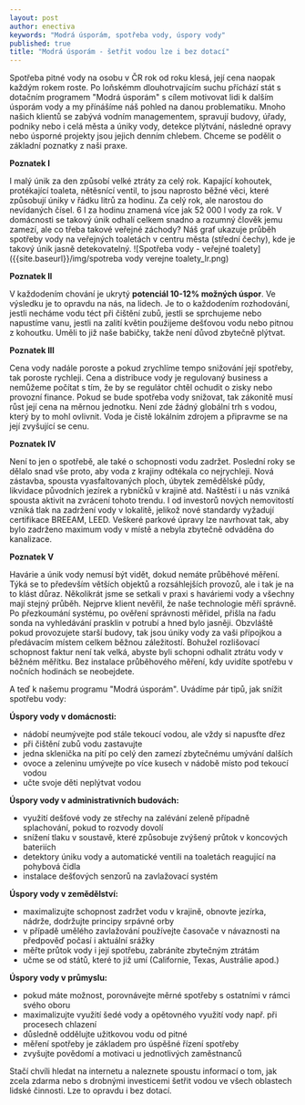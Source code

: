 ```yaml
---
layout: post
author: enectiva
keywords: "Modrá úsporám, spotřeba vody, úspory vody"
published: true
title: "Modrá úsporám - šetřit vodou lze i bez dotací"
---
```

Spotřeba pitné vody na osobu v ČR rok od roku klesá, její cena naopak každým rokem roste. Po loňskémm dlouhotrvajícím suchu příchází stát s dotačním programem "Modrá úsporám" s cílem motivovat lidi k dalším úsporám vody a my přínášíme náš pohled na danou problematiku. Mnoho našich klientů se zabývá vodním managementem, spravují budovy, úřady, podniky nebo i celá města a úniky vody, detekce plýtvání, následné opravy nebo úsporné projekty jsou jejich denním chlebem. Chceme se podělit o základní poznatky z naši praxe.

**Poznatek I**

I malý únik za den způsobí velké ztráty za celý rok. Kapající kohoutek, protékající toaleta, nětěsnící ventil, to jsou naprosto běžné věci, které způsobují úniky v řádku litrů za hodinu. Za celý rok, ale narostou do nevídaných čísel. 6 l za hodinu znamená více jak 52 000 l vody za rok. V domácnosti se takový únik odhalí celkem snadno a rozumný člověk jemu zamezí, ale co třeba takové veřejné záchody? Náš graf ukazuje průběh spotřeby vody na veřejných toaletách v centru města (střední čechy), kde je takový únik jasně detekovatelný.
![Spotřeba vody - veřejné toalety]({{site.baseurl}}/img/spotreba vody verejne toalety_lr.png)


**Poznatek II**

V každodením chování je ukrytý **potenciál 10-12% možných úspor**. Ve výsledku je to opravdu na nás, na lidech. Je to o každodením rozhodování, jestli necháme vodu téct při čištění zubů, jestli se sprchujeme nebo napustíme vanu, jestli na zalití květin použijeme dešťovou vodu nebo pitnou z kohoutku. Uměli to již naše babičky, takže není důvod zbytečně plýtvat.

**Poznatek III**

Cena vody nadále poroste a pokud zrychlíme tempo snižování její spotřeby, tak poroste rychleji. Cena a distribuce vody je regulovaný business a nemůžeme počítat s tím, že by se regulátor chtěl ochudit o zisky nebo provozní finance. Pokud se bude spotřeba vody snižovat, tak zákonitě musí růst její cena na měrnou jednotku. Není zde žádný globální trh s vodou, který by to mohl ovlivnit. Voda je čistě lokálním zdrojem a připravme se na její zvyšující se cenu.

**Poznatek IV**

Není to jen o spotřebě, ale také o schopnosti vodu zadržet. Poslední roky se dělalo snad vše proto, aby voda z krajiny odtékala co nejrychleji. Nová zástavba, spousta vyasfaltovaných ploch, úbytek zemědělské půdy, likvidace původních jezírek a rybníčků v krajině atd. Naštěstí i u nás vzniká spousta aktivit na zvrácení tohoto trendu. I od investorů nových nemovitostí vzniká tlak na zadržení vody v lokalitě, jelikož nové standardy vyžadují certifikace BREEAM, LEED. Veškeré parkové úpravy lze navrhovat tak, aby bylo zadrženo maximum vody v místě a nebyla zbytečně odváděna do kanalizace. 

**Poznatek V**

Havárie a únik vody nemusí být vidět, dokud nemáte průběhové měření. Týká se to především větších objektů a rozsáhlejších provozů, ale i tak je na to klást důraz. Několikrát jsme se setkali v praxi s haváriemi vody a všechny mají stejný průběh. Nejprve klient nevěřil, že naše technologie měří správně. Po přezkoumání systému, po ověření správnosti měřidel, přišla na řadu sonda na vyhledávání prasklin v potrubí a hned bylo jasněji. Obzvláště pokud provozujete starší budovy, tak jsou úniky vody za vaši přípojkou a předávacím místem celkem běžnou záležitostí. Bohužel rozlišovací schopnost faktur není tak velká, abyste byli schopni odhalit ztrátu vody v běžném měřítku. Bez instalace průběhového měření, kdy uvidíte spotřebu v nočních hodinách se neobejdete.

A teď k našemu programu "Modrá úsporám". Uvádíme pár tipů, jak snížit spotřebu vody:


**Úspory vody v domácnosti:**

- nádobí neumývejte pod stále tekoucí vodou, ale vždy si napusťte dřez
- při čištění zubů vodu zastavujte
- jedna sklenička na pití po celý den zamezí zbytečnému umývání dalších
- ovoce a zeleninu umývejte po více kusech v nádobě místo pod tekoucí vodou
- učte svoje děti neplýtvat vodou

**Úspory vody v administrativních budovách:**

- využití dešťové vody ze střechy na zalévání zeleně případně splachování, pokud to rozvody dovolí
- snížení tlaku v soustavě, které způsobuje zvýšený průtok v koncových bateriích
- detektory úniku vody a automatické ventili na toaletách reagující na pohybová čidla
- instalace dešťových senzorů na zavlažovací systém

**Úspory vody v zemědělství:**

- maximalizujte schopnost zadržet vodu v krajině, obnovte jezírka, nádrže, dodržujte principy srpávné orby
- v případě umělého zavlažování používejte časovače v návaznosti na předpověď počasí i aktuální srážky
- měřte průtok vody i její spotřebu, zabráníte zbytečným ztrátám
- učme se od států, které to již umí (Californie, Texas, Austrálie apod.)

**Úspory vody v průmyslu:**

- pokud máte možnost, porovnávejte měrné spotřeby s ostatními v rámci svého oboru
- maximalizujte využití šedé vody a opětovného využití vody např. při procesech chlazení
- důsledně oddělujte užitkovou vodu od pitné
- měření spotřeby je základem pro úspěšné řízení spotřeby
- zvyšujte povědomí a motivaci u jednotlivých zaměstnanců

Stačí chvíli hledat na internetu a naleznete spoustu informací o tom, jak zcela zdarma nebo s drobnými investicemi šetřit vodou ve všech oblastech lidské činnosti. Lze to opravdu i bez dotací.
